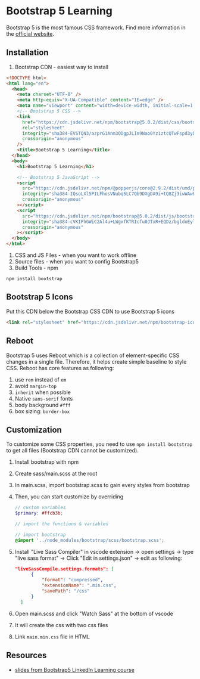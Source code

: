# Bootstrap 5 Learning
Bootstrap 5 is the most famous CSS framework. Find more information in the [official website](https://getbootstrap.com/).

## Installation
1. Bootstrap CDN - easiest way to install
```html
<!DOCTYPE html>
<html lang="en">
  <head>
    <meta charset="UTF-8" />
    <meta http-equiv="X-UA-Compatible" content="IE=edge" />
    <meta name="viewport" content="width=device-width, initial-scale=1.0" />
    <!-- Bootstrap 5 CSS -->
    <link
      href="https://cdn.jsdelivr.net/npm/bootstrap@5.0.2/dist/css/bootstrap.min.css"
      rel="stylesheet"
      integrity="sha384-EVSTQN3/azprG1Anm3QDgpJLIm9Nao0Yz1ztcQTwFspd3yD65VohhpuuCOmLASjC"
      crossorigin="anonymous"
    />
    <title>Bootstrap 5 Learning</title>
  </head>
  <body>
    <h1>Bootstrap 5 Learning</h1>

    <!-- Bootstrap 5 JavaScript -->
    <script
      src="https://cdn.jsdelivr.net/npm/@popperjs/core@2.9.2/dist/umd/popper.min.js"
      integrity="sha384-IQsoLXl5PILFhosVNubq5LC7Qb9DXgDA9i+tQ8Zj3iwWAwPtgFTxbJ8NT4GN1R8p"
      crossorigin="anonymous"
    ></script>
    <script
      src="https://cdn.jsdelivr.net/npm/bootstrap@5.0.2/dist/js/bootstrap.min.js"
      integrity="sha384-cVKIPhGWiC2Al4u+LWgxfKTRIcfu0JTxR+EQDz/bgldoEyl4H0zUF0QKbrJ0EcQF"
      crossorigin="anonymous"
    ></script>
  </body>
</html>

```
1. CSS and JS Files - when you want to work offline
2. Source files - when you want to config Bootstrap5
3. Build Tools - npm
```
npm install bootstrap
```

## Bootstrap 5 Icons
Put this CDN below the Bootstrap CSS CDN to use Bootstrap 5 icons 
```html
<link rel="stylesheet" href="https://cdn.jsdelivr.net/npm/bootstrap-icons@1.4.1/font/bootstrap-icons.css" />
```

## Reboot
Bootstrap 5 uses Reboot which is a collection of element-specific CSS changes in a single file. Therefore, it helps create simple baseline to style CSS. Reboot has core features as following:
1.  use `rem` instead of `em`
2.  avoid `margin-top`
3.  `inherit` when possible
4.  Native `sans-serif` fonts
5.  body background `#fff`
6.  box sizing: `border-box`

## Customization
To customize some CSS properties, you need to use `npm install bootstrap` to get all files (Bootstrap CDN cannot be customized).
1. Install bootstrap with npm
2. Create sass/main.scss at the root
3. In main.scss, import bootstrap.scss to gain every styles from bootstrap
4. Then, you can start customize by overriding  
    ```scss
    // custom variables
    $primary: #ffcb3b;

    // import the functions & variables

    // import bootstrap
    @import '../node_modules/bootstrap/scss/bootstrap.scss';
    ```
5. Install "Live Sass Compiler" in vscode extension -> open settings -> type "live sass format" -> Click "Edit in settings.json" -> edit as following:

    ```json
    "liveSassCompile.settings.formats": [
          {
              "format": "compressed",
              "extensionName": ".min.css",
              "savePath": "/css"
          }
      ]
    ```
6. Open main.scss and click "Watch Sass" at the bottom of vscode
7. It will create the css with two css files
8. Link `main.min.css` file in HTML

## Resources
- [slides from Bootstrap5 LinkedIn Learning course](https://raybo.org/slides_bootstrap5/)
